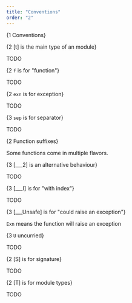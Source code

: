 ```yaml
---
title: "Conventions"
order: "2"
---
```


{1 Conventions}

{2 [t] is the main type of an module}

TODO

{2 `f` is for "function"}

TODO

{2 `exn` is for exception} 

TODO 

{3 `sep` is for separator}

TODO

{2 Function suffixes}

Some functions come in multiple flavors.

{3 [___2] is an alternative behaviour}

TODO

{3 [___I] is for "with index"}

TODO

{3 [___Unsafe] is for "could raise an exception"} 

`Exn` means the function will raise an exception

{3 `U` uncurried}

TODO 

{2 [S] is for signature}

TODO

{2 [T] is for module types}

TODO 
